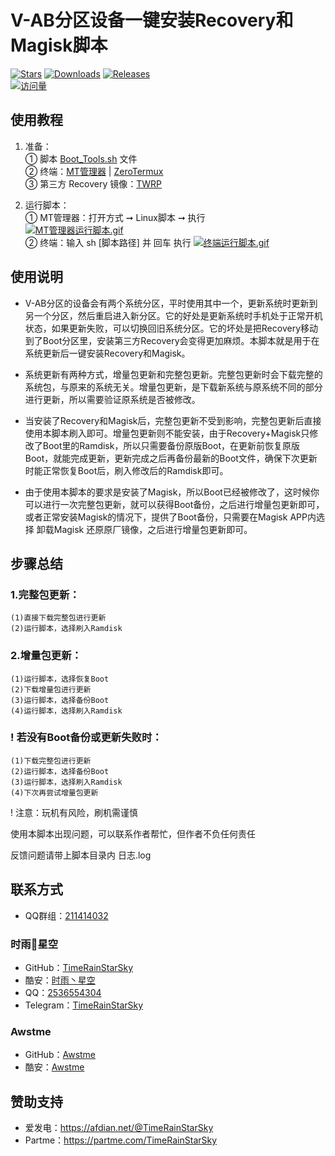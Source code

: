 # V-AB分区设备一键安装Recovery和Magisk脚本
[![Stars](https://img.shields.io/github/stars/TimeRainStarSky/Boot_Tools?color=yellow&label=收藏)](https://github.com/TimeRainStarSky/Boot_Tools/stargazers)
[![Downloads](https://img.shields.io/github/downloads/TimeRainStarSky/Boot_Tools/total?color=blue&label=下载)](https://cdn.jsdelivr.net/gh/TimeRainStarSky/Boot_Tools@main/Boot_Tools.sh)
[![Releases](https://img.shields.io/github/v/release/TimeRainStarSky/Boot_Tools?color=green&label=发行版)](https://github.com/TimeRainStarSky/Boot_Tools/releases/latest)  
[![访问量](https://profile-counter.glitch.me/TimeRainStarSky-Boot_Tools/count.svg)](https://timerainstarsky.github.io/Boot_Tools)

## 使用教程
1. 准备：  
① 脚本 [Boot_Tools.sh](https://cdn.jsdelivr.net/gh/TimeRainStarSky/Boot_Tools@main/Boot_Tools.sh) 文件  
② 终端：[MT管理器](https://www.coolapk.com/apk/bin.mt.plus) | [ZeroTermux](https://github.com/hanxinhao000/ZeroTermux)  
③ 第三方 Recovery 镜像：[TWRP](https://twrp.me/Devices/)

2. 运行脚本：  
① MT管理器：打开方式 ➞ Linux脚本 ➞ 执行  
[![MT管理器运行脚本.gif](https://cdn.jsdelivr.net/gh/TimeRainStarSky/Boot_Tools@main/Guide/MT管理器运行脚本.gif)](https://www.coolapk.com/apk/bin.mt.plus)  
② 终端：输入 sh [脚本路径] 并 回车 执行
[![终端运行脚本.gif](https://cdn.jsdelivr.net/gh/TimeRainStarSky/Boot_Tools@main/Guide/终端运行脚本.gif)](https://github.com/hanxinhao000/ZeroTermux)

## 使用说明
- V-AB分区的设备会有两个系统分区，平时使用其中一个，更新系统时更新到另一个分区，然后重启进入新分区。它的好处是更新系统时手机处于正常开机状态，如果更新失败，可以切换回旧系统分区。它的坏处是把Recovery移动到了Boot分区里，安装第三方Recovery会变得更加麻烦。本脚本就是用于在系统更新后一键安装Recovery和Magisk。

- 系统更新有两种方式，增量包更新和完整包更新。完整包更新时会下载完整的系统包，与原来的系统无关。增量包更新，是下载新系统与原系统不同的部分进行更新，所以需要验证原系统是否被修改。

- 当安装了Recovery和Magisk后，完整包更新不受到影响，完整包更新后直接使用本脚本刷入即可。增量包更新则不能安装，由于Recovery+Magisk只修改了Boot里的Ramdisk，所以只需要备份原版Boot，在更新前恢复原版Boot，就能完成更新，更新完成之后再备份最新的Boot文件，确保下次更新时能正常恢复Boot后，刷入修改后的Ramdisk即可。

- 由于使用本脚本的要求是安装了Magisk，所以Boot已经被修改了，这时候你可以进行一次完整包更新，就可以获得Boot备份，之后进行增量包更新即可，或者正常安装Magisk的情况下，提供了Boot备份，只需要在Magisk APP内选择 卸载Magisk 还原原厂镜像，之后进行增量包更新即可。

## 步骤总结
### 1.完整包更新：
```
(1)直接下载完整包进行更新
(2)运行脚本，选择刷入Ramdisk
```
### 2.增量包更新：
```
(1)运行脚本，选择恢复Boot
(2)下载增量包进行更新
(3)运行脚本，选择备份Boot
(4)运行脚本，选择刷入Ramdisk
```
### ! 若没有Boot备份或更新失败时：
```
(1)下载完整包进行更新
(2)运行脚本，选择备份Boot
(3)运行脚本，选择刷入Ramdisk
(4)下次再尝试增量包更新
```
! 注意：玩机有风险，刷机需谨慎

使用本脚本出现问题，可以联系作者帮忙，但作者不负任何责任

反馈问题请带上脚本目录内 日志.log

## 联系方式
- QQ群组：[211414032](https://jq.qq.com/?k=QU1xGLEB)
### 时雨🌌星空
- GitHub：[TimeRainStarSky](https://github.com/TimeRainStarSky)
- 酷安：[时雨丶星空](http://www.coolapk.com/u/2650948)
- QQ：[2536554304](https://qm.qq.com/cgi-bin/qm/qr?k=x8LtlP8vwZs7qLwmsbCsyLoAHy7Et1Pj)
- Telegram：[TimeRainStarSky](https://t.me/TimeRainStarSky)
### Awstme
- GitHub：[Awstme](https://github.com/Awstme)
- 酷安：[Awstme](http://www.coolapk.com/u/2806404)

## 赞助支持
- 爱发电：<https://afdian.net/@TimeRainStarSky>
- Partme：<https://partme.com/TimeRainStarSky>